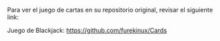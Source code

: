Para ver el juego de cartas en su repositorio original, revisar el siguiente link:

Juego de Blackjack: https://github.com/furekinux/Cards